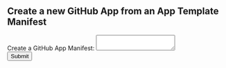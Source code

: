 ## Create a new GitHub App from an App Template Manifest

<script src="https://cdnjs.cloudflare.com/ajax/libs/js-yaml/3.14.0/js-yaml.min.js" integrity="sha512-ia9gcZkLHA+lkNST5XlseHz/No5++YBneMsDp1IZRJSbi1YqQvBeskJuG1kR+PH1w7E0bFgEZegcj0EwpXQnww==" crossorigin="anonymous"></script>

<script src="https://cdnjs.cloudflare.com/ajax/libs/js-yaml/3.14.0/js-yaml.min.js" integrity="sha512-ia9gcZkLHA+lkNST5XlseHz/No5++YBneMsDp1IZRJSbi1YqQvBeskJuG1kR+PH1w7E0bFgEZegcj0EwpXQnww==" crossorigin="anonymous"></script>

<form action="https://github.com/settings/apps/new?state=abc123" method="post">
 Create a GitHub App Manifest: <textarea name="manifest" id="manifest"></textarea><br>
 <input type="submit" value="Submit">
</form>

<script>
 	input = document.getElementById("manifest");
	 
	 var appYamlUrl = 'https://raw.githubusercontent.com/dwhathaway/TestFormSubmit/main/App.yml';
	 
	 fetch(appYamlUrl)
	   .then(response => response.text())
	   .then(data => {
	   	var yamlObject = jsyaml.load(data)
	   	var jsonData = JSON.stringify(yamlObject);
	    // Do something with your data
	    input.value = jsonData;
	   });

</script>
